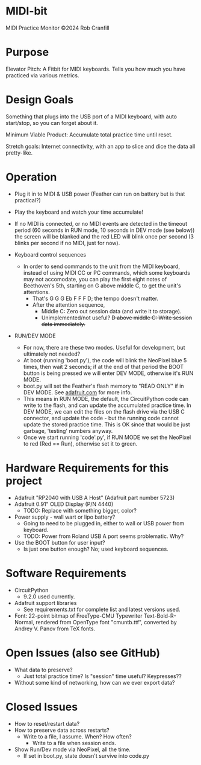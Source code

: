 # MIDI-bit
MIDI Practice Monitor
&copy;2024 Rob Cranfill

# Purpose
Elevator Pitch: A Fitbit for MIDI keyboards. Tells you how much you have practiced via various metrics.

# Design Goals
Something that plugs into the USB port of a MIDI keyboard, with auto start/stop, so you can forget about it.

Minimum Viable Product: Accumulate total practice time until reset.

Stretch goals: Internet connectivity, with an app to slice and dice the data all pretty-like.

# Operation
* Plug it in to MIDI & USB power (Feather can run on battery but is that practical?)
* Play the keyboard and watch your time accumulate!
* If no MIDI is connected, or no MIDI events are detected in the timeout period (60 seconds in RUN mode, 10 seconds in DEV mode (see below)) the screen will be blanked and the red LED will blink once per second (3 blinks per second if no MIDI, just for now).
* Keyboard control sequences
  * In order to send commands to the unit from the MIDI keyboard, instead of using MIDI CC or PC commands, which some keyboards may not accomodate, you can play the first eight notes of Beethoven's 5th, starting on G above middle C, to get the unit's attentions.
    * That's G G G Eb F F F D; the tempo doesn't matter.
    * After the attention sequence, 
      * Middle C: Zero out session data (and write it to storage).
      * Unimplemented/not useful? <strike>D above middle C: Write session data immediately.</strike>

* RUN/DEV MODE
  * For now, there are these two modes. Useful for development, but ultimately not needed?
  * At boot (running 'boot.py'), the code will blink the NeoPixel blue 5 times, then wait 2 seconds; 
  if at the end of that period the BOOT button is being pressed we will enter DEV MODE, 
  otherwise it's RUN MODE.
  * boot.py will set the Feather's flash memory to "READ ONLY" if in DEV MODE.
  See [adafruit.com](https://learn.adafruit.com/circuitpython-essentials/circuitpython-storage) for more info.
  * This means in RUN MODE, the default, the CircuitPython code can write to the flash, and can update the accumulated practice time.
    In DEV MODE, we can edit the files on the flash drive via the USB C connector, and update the code - but the running code cannot update the stored practice time.
    This is OK since that would be just garbage, 'testing' numbers anyway.
  * Once we start running 'code'.py', if RUN MODE we set the NeoPixel to red (Red == Run), 
  otherwise set it to green.

# Hardware Requirements for this project
* Adafruit "RP2040 with USB A Host" (Adafruit part number 5723)
* Adafruit 0.91" OLED Display (P/N 4440)
  * TODO: Replace with something bigger, color?
* Power supply - wall wart or lipo battery?
  * Going to need to be plugged in, either to wall or USB power from keyboard.
  *  TODO: Power from Roland USB A port seems problematic. Why?
* Use the BOOT button for user input?
  * Is just one button enough? No; used keyboard sequences.


# Software Requirements
* CircuitPython
  * 9.2.0 used currently.
* Adafruit support libraries
  * See requirements.txt for complete list and latest versions used.
* Font: 22-point bitmap of FreeType-CMU Typewriter Text-Bold-R-Normal, rendered from OpenType font "cmuntb.ttf", converted by Andrey V. Panov from TeX fonts.


# Open Issues (also see GitHub)
* What data to preserve?
  * Just total practice time? Is "session" time useful? Keypresses??
* Without some kind of networking, how can we ever export data?

# Closed Issues
* How to reset/restart data?
* How to preserve data across restarts?
   * Write to a file, I assume. When? How often?
      * Write to a file when session ends.
* Show Run/Dev mode via NeoPixel, all the time.
  * If set in boot.py, state doesn't survive into code.py

